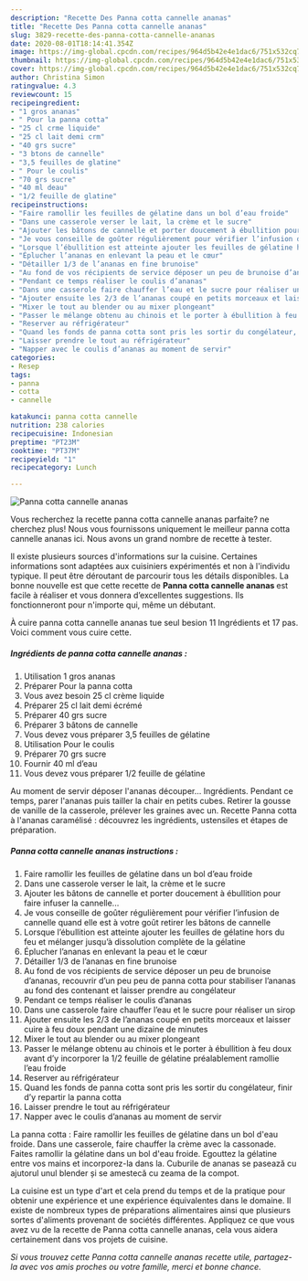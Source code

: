 ```yaml
---
description: "Recette Des Panna cotta cannelle ananas"
title: "Recette Des Panna cotta cannelle ananas"
slug: 3829-recette-des-panna-cotta-cannelle-ananas
date: 2020-08-01T18:14:41.354Z
image: https://img-global.cpcdn.com/recipes/964d5b42e4e1dac6/751x532cq70/panna-cotta-cannelle-ananas-photo-principale-de-la-recette.jpg
thumbnail: https://img-global.cpcdn.com/recipes/964d5b42e4e1dac6/751x532cq70/panna-cotta-cannelle-ananas-photo-principale-de-la-recette.jpg
cover: https://img-global.cpcdn.com/recipes/964d5b42e4e1dac6/751x532cq70/panna-cotta-cannelle-ananas-photo-principale-de-la-recette.jpg
author: Christina Simon
ratingvalue: 4.3
reviewcount: 15
recipeingredient:
- "1 gros ananas"
- " Pour la panna cotta"
- "25 cl crme liquide"
- "25 cl lait demi crm"
- "40 grs sucre"
- "3 btons de cannelle"
- "3,5 feuilles de glatine"
- " Pour le coulis"
- "70 grs sucre"
- "40 ml deau"
- "1/2 feuille de glatine"
recipeinstructions:
- "Faire ramollir les feuilles de gélatine dans un bol d’eau froide"
- "Dans une casserole verser le lait, la crème et le sucre"
- "Ajouter les bâtons de cannelle et porter doucement à ébullition pour faire infuser la cannelle..."
- "Je vous conseille de goûter régulièrement pour vérifier l’infusion de cannelle quand elle est à votre goût retirer les bâtons de cannelle"
- "Lorsque l’ébullition est atteinte ajouter les feuilles de gélatine hors du feu et mélanger jusqu’à dissolution complète de la gélatine"
- "Éplucher l’ananas en enlevant la peau et le cœur"
- "Détailler 1/3 de l’ananas en fine brunoise"
- "Au fond de vos récipients de service déposer un peu de brunoise d’ananas, recouvrir d’un peu peu de panna cotta pour stabiliser l’ananas au fond des contenant et laisser prendre au congélateur"
- "Pendant ce temps réaliser le coulis d’ananas"
- "Dans une casserole faire chauffer l’eau et le sucre pour réaliser un sirop"
- "Ajouter ensuite les 2/3 de l’ananas coupé en petits morceaux et laisser cuire à feu doux pendant une dizaine de minutes"
- "Mixer le tout au blender ou au mixer plongeant"
- "Passer le mélange obtenu au chinois et le porter à ébullition à feu doux avant d’y incorporer la 1/2 feuille de gélatine préalablement ramollie l’eau froide"
- "Reserver au réfrigérateur"
- "Quand les fonds de panna cotta sont pris les sortir du congélateur, finir d’y repartir la panna cotta"
- "Laisser prendre le tout au réfrigérateur"
- "Napper avec le coulis d’ananas au moment de servir"
categories:
- Resep
tags:
- panna
- cotta
- cannelle

katakunci: panna cotta cannelle 
nutrition: 238 calories
recipecuisine: Indonesian
preptime: "PT23M"
cooktime: "PT37M"
recipeyield: "1"
recipecategory: Lunch

---
```



![Panna cotta cannelle ananas](https://img-global.cpcdn.com/recipes/964d5b42e4e1dac6/751x532cq70/panna-cotta-cannelle-ananas-photo-principale-de-la-recette.jpg)

Vous recherchez la recette panna cotta cannelle ananas parfaite? ne cherchez plus! Nous vous fournissons uniquement le meilleur panna cotta cannelle ananas ici. Nous avons un grand nombre de recette à tester.

Il existe plusieurs sources d'informations sur la cuisine. Certaines informations sont adaptées aux cuisiniers expérimentés et non à l'individu typique. Il peut être déroutant de parcourir tous les détails disponibles. La bonne nouvelle est que cette recette de <strong> Panna cotta cannelle ananas </strong> est facile à réaliser et vous donnera d’excellentes suggestions. Ils fonctionneront pour n'importe qui, même un débutant.

<!--inarticleads1-->

À cuire panna cotta cannelle ananas tue seul besion 11 Ingrédients et 17 pas. Voici comment vous cuire cette.

##### Ingrédients de panna cotta cannelle ananas :

1. Utilisation 1 gros ananas
1. Préparer  Pour la panna cotta
1. Vous avez besoin 25 cl crème liquide
1. Préparer 25 cl lait demi écrémé
1. Préparer 40 grs sucre
1. Préparer 3 bâtons de cannelle
1. Vous devez vous préparer 3,5 feuilles de gélatine
1. Utilisation  Pour le coulis
1. Préparer 70 grs sucre
1. Fournir 40 ml d’eau
1. Vous devez vous préparer 1/2 feuille de gélatine


Au moment de servir déposer l&#39;ananas découper… Ingrédients. Pendant ce temps, parer l&#39;ananas puis tailler la chair en petits cubes. Retirer la gousse de vanille de la casserole, prélever les graines avec un. Recette Panna cotta à l&#39;ananas caramélisé : découvrez les ingrédients, ustensiles et étapes de préparation. 

<!--inarticleads2-->

##### Panna cotta cannelle ananas instructions :

1. Faire ramollir les feuilles de gélatine dans un bol d’eau froide
1. Dans une casserole verser le lait, la crème et le sucre
1. Ajouter les bâtons de cannelle et porter doucement à ébullition pour faire infuser la cannelle...
1. Je vous conseille de goûter régulièrement pour vérifier l’infusion de cannelle quand elle est à votre goût retirer les bâtons de cannelle
1. Lorsque l’ébullition est atteinte ajouter les feuilles de gélatine hors du feu et mélanger jusqu’à dissolution complète de la gélatine
1. Éplucher l’ananas en enlevant la peau et le cœur
1. Détailler 1/3 de l’ananas en fine brunoise
1. Au fond de vos récipients de service déposer un peu de brunoise d’ananas, recouvrir d’un peu peu de panna cotta pour stabiliser l’ananas au fond des contenant et laisser prendre au congélateur
1. Pendant ce temps réaliser le coulis d’ananas
1. Dans une casserole faire chauffer l’eau et le sucre pour réaliser un sirop
1. Ajouter ensuite les 2/3 de l’ananas coupé en petits morceaux et laisser cuire à feu doux pendant une dizaine de minutes
1. Mixer le tout au blender ou au mixer plongeant
1. Passer le mélange obtenu au chinois et le porter à ébullition à feu doux avant d’y incorporer la 1/2 feuille de gélatine préalablement ramollie l’eau froide
1. Reserver au réfrigérateur
1. Quand les fonds de panna cotta sont pris les sortir du congélateur, finir d’y repartir la panna cotta
1. Laisser prendre le tout au réfrigérateur
1. Napper avec le coulis d’ananas au moment de servir


La panna cotta : Faire ramollir les feuilles de gélatine dans un bol d&#39;eau froide. Dans une casserole, faire chauffer la crème avec la cassonade. Faites ramollir la gélatine dans un bol d&#39;eau froide. Egouttez la gélatine entre vos mains et incorporez-la dans la. Cuburile de ananas se pasează cu ajutorul unul blender și se amestecă cu zeama de la compot. 

<!--inarticleads1-->

<p>
La cuisine est un type d'art et cela prend du temps et de la pratique pour obtenir une expérience et une expérience équivalentes dans le domaine. Il existe de nombreux types de préparations alimentaires ainsi que plusieurs sortes d'aliments provenant de sociétés différentes. Appliquez ce que vous avez vu de la recette de Panna cotta cannelle ananas, cela vous aidera certainement dans vos projets de cuisine.
</p>

<p>
<i>Si vous trouvez cette Panna cotta cannelle ananas recette utile, partagez-la avec vos amis proches ou votre famille, merci et bonne chance.</i>
</p>
